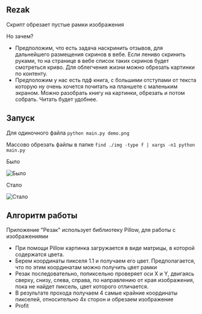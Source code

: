 ## Rezak


Скрипт обрезает пустые рамки изображения

Но зачем?

- Предположим, что есть задача наскринить отзывов, для дальнейшего размещения скринов в вебе. Если лениво скринить руками, то на странице в вебе список таких скринов будет смотреться криво. Для облегчения жизни можно обрезать картинки по контенту.
- Предположим у нас есть пдф книга, с большими отступами от текста которую ну очень хочется почитать на планшете с маленьким экраном. Можно разобрать книгу на картинки, обрезать и потом собрать. Читать будет удобнее.


## Запуск

Для одиночного файла `python main.py demo.png`

Массово обрезать файлы в папке `find ./img -type f | xargs -n1 python main.py`

Было

![Было](https://sun9-43.userapi.com/impg/K3vsG6za8c7TPLdhAykxTvF5kYStDKGZuiIFkw/O8J5XGVeAus.jpg?size=504x296&quality=96&sign=ff4a56a2423d0fbce13ca03ba1577354&type=album)

Стало

![Стало](https://sun9-55.userapi.com/impg/6GiLcT-v5zruZdmBaR8t8bBvb-VxxrpBvh3EqQ/V4XY4dThsPo.jpg?size=296x283&quality=96&sign=7dc6f207365b88c565264ebbb7e968f2&type=album)


## Алгоритм работы

Приложение "Резак" использует библиотеку Pillow, для работы с изображениями

- При помощи Pillow картинка загружается в виде матрицы, в которой содержатся цвета.
- Берем координаты пикселя 1.1 и получаем его цвет. Предполагается, что по этим координатам можно получить цвет рамки
- Резак последовательно, попиксельно проверяет оси X и Y, двигаясь сверху, снизу, слева, справа, по направлению от края изображения, пока не найдет пиксель, цвет которого отличается.
- В результате прохода получаем 4 самые крайние координаты пикселей, относительно 4х сторон и обрезаем изображение
- Profit